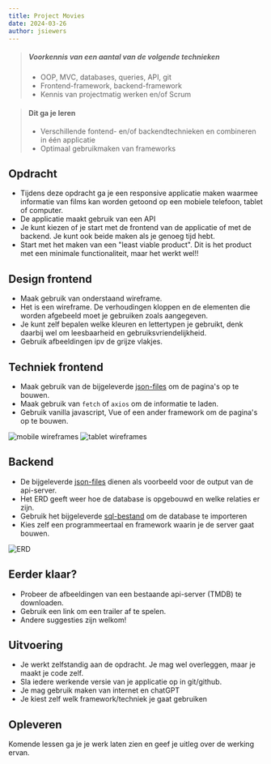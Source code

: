 ```yaml
---
title: Project Movies
date: 2024-03-26
author: jsiewers
---
```


> ##### Voorkennis van een aantal van de volgende technieken
> * OOP, MVC, databases, queries, API, git
> * Frontend-framework, backend-framework
> * Kennis van projectmatig werken en/of Scrum

> #### Dit ga je leren
> * Verschillende fontend- en/of backendtechnieken en  combineren in één applicatie
> * Optimaal gebruikmaken van frameworks

## Opdracht
* Tijdens deze opdracht ga je een responsive applicatie maken waarmee informatie van films kan worden getoond op een mobiele telefoon, tablet of computer.
* De applicatie maakt gebruik van een API
* Je kunt kiezen of je start met de frontend van de applicatie of met de backend. Je kunt ook beide maken als je genoeg tijd hebt.
* Start met het maken van een "least viable product". Dit is het product met een minimale functionaliteit, maar het werkt wel!!

## Design frontend
* Maak gebruik van onderstaand wireframe.
* Het is een wireframe. De verhoudingen kloppen en de elementen die worden afgebeeld moet je gebruiken zoals aangegeven.
* Je kunt zelf bepalen welke kleuren en lettertypen je gebruikt, denk daarbij wel om leesbaarheid en gebruiksvriendelijkheid.
* Gebruik afbeeldingen ipv de grijze vlakjes.


## Techniek frontend
* Maak gebruik van de bijgeleverde [json-files](https://static.edutorial.nl/projecten/movies/json-bestanden.zip) om de pagina's op te bouwen.
* Maak gebruik van `fetch` of `axios` om de informatie te laden.
* Gebruik vanilla javascript, Vue of een ander framework om de pagina's op te bouwen.

![mobile wireframes](https://static.edutorial.nl/projecten/movies/mobile_movies.svg)
![tablet wireframes](https://static.edutorial.nl/projecten/movies/movies_ipad.svg)

## Backend
* De bijgeleverde [json-files](https://static.edutorial.nl/projecten/movies/json-bestanden.zip) dienen als voorbeeld voor de output van de api-server.
* Het ERD geeft weer hoe de database is opgebouwd en welke relaties er zijn.
* Gebruik het bijgeleverde [sql-bestand](https://static.edutorial.nl/projecten/movies/imdb.sql) om de database te importeren
* Kies zelf een programmeertaal en framework waarin je de server gaat bouwen.

![ERD](https://static.edutorial.nl/projecten/movies/movies_erd.svg)

## Eerder klaar?
* Probeer de afbeeldingen van een bestaande api-server (TMDB) te downloaden.
* Gebruik een link om een trailer af te spelen. 
* Andere suggesties zijn welkom!

## Uitvoering
* Je werkt zelfstandig aan de opdracht. Je mag wel overleggen, maar je maakt je code zelf.
* Sla iedere werkende versie van je applicatie op in git/github.
* Je mag gebruik maken van internet en chatGPT
* Je kiest zelf welk framework/techniek je gaat gebruiken

## Opleveren
Komende lessen ga je je werk laten zien en geef je uitleg over de werking ervan.
